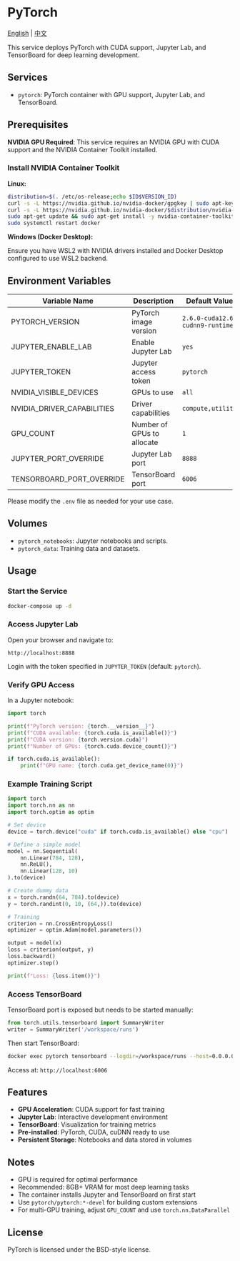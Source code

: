 # PyTorch

[English](./README.md) | [中文](./README.zh.md)

This service deploys PyTorch with CUDA support, Jupyter Lab, and TensorBoard for deep learning development.

## Services

- `pytorch`: PyTorch container with GPU support, Jupyter Lab, and TensorBoard.

## Prerequisites

**NVIDIA GPU Required**: This service requires an NVIDIA GPU with CUDA support and the NVIDIA Container Toolkit installed.

### Install NVIDIA Container Toolkit

**Linux:**

```bash
distribution=$(. /etc/os-release;echo $ID$VERSION_ID)
curl -s -L https://nvidia.github.io/nvidia-docker/gpgkey | sudo apt-key add -
curl -s -L https://nvidia.github.io/nvidia-docker/$distribution/nvidia-docker.list | sudo tee /etc/apt/sources.list.d/nvidia-docker.list
sudo apt-get update && sudo apt-get install -y nvidia-container-toolkit
sudo systemctl restart docker
```

**Windows (Docker Desktop):**

Ensure you have WSL2 with NVIDIA drivers installed and Docker Desktop configured to use WSL2 backend.

## Environment Variables

| Variable Name              | Description                | Default Value                   |
| -------------------------- | -------------------------- | ------------------------------- |
| PYTORCH_VERSION            | PyTorch image version      | `2.6.0-cuda12.6-cudnn9-runtime` |
| JUPYTER_ENABLE_LAB         | Enable Jupyter Lab         | `yes`                           |
| JUPYTER_TOKEN              | Jupyter access token       | `pytorch`                       |
| NVIDIA_VISIBLE_DEVICES     | GPUs to use                | `all`                           |
| NVIDIA_DRIVER_CAPABILITIES | Driver capabilities        | `compute,utility`               |
| GPU_COUNT                  | Number of GPUs to allocate | `1`                             |
| JUPYTER_PORT_OVERRIDE      | Jupyter Lab port           | `8888`                          |
| TENSORBOARD_PORT_OVERRIDE  | TensorBoard port           | `6006`                          |

Please modify the `.env` file as needed for your use case.

## Volumes

- `pytorch_notebooks`: Jupyter notebooks and scripts.
- `pytorch_data`: Training data and datasets.

## Usage

### Start the Service

```bash
docker-compose up -d
```

### Access Jupyter Lab

Open your browser and navigate to:

```text
http://localhost:8888
```

Login with the token specified in `JUPYTER_TOKEN` (default: `pytorch`).

### Verify GPU Access

In a Jupyter notebook:

```python
import torch

print(f"PyTorch version: {torch.__version__}")
print(f"CUDA available: {torch.cuda.is_available()}")
print(f"CUDA version: {torch.version.cuda}")
print(f"Number of GPUs: {torch.cuda.device_count()}")

if torch.cuda.is_available():
    print(f"GPU name: {torch.cuda.get_device_name(0)}")
```

### Example Training Script

```python
import torch
import torch.nn as nn
import torch.optim as optim

# Set device
device = torch.device("cuda" if torch.cuda.is_available() else "cpu")

# Define a simple model
model = nn.Sequential(
    nn.Linear(784, 128),
    nn.ReLU(),
    nn.Linear(128, 10)
).to(device)

# Create dummy data
x = torch.randn(64, 784).to(device)
y = torch.randint(0, 10, (64,)).to(device)

# Training
criterion = nn.CrossEntropyLoss()
optimizer = optim.Adam(model.parameters())

output = model(x)
loss = criterion(output, y)
loss.backward()
optimizer.step()

print(f"Loss: {loss.item()}")
```

### Access TensorBoard

TensorBoard port is exposed but needs to be started manually:

```python
from torch.utils.tensorboard import SummaryWriter
writer = SummaryWriter('/workspace/runs')
```

Then start TensorBoard:

```bash
docker exec pytorch tensorboard --logdir=/workspace/runs --host=0.0.0.0
```

Access at: `http://localhost:6006`

## Features

- **GPU Acceleration**: CUDA support for fast training
- **Jupyter Lab**: Interactive development environment
- **TensorBoard**: Visualization for training metrics
- **Pre-installed**: PyTorch, CUDA, cuDNN ready to use
- **Persistent Storage**: Notebooks and data stored in volumes

## Notes

- GPU is required for optimal performance
- Recommended: 8GB+ VRAM for most deep learning tasks
- The container installs Jupyter and TensorBoard on first start
- Use `pytorch/pytorch:*-devel` for building custom extensions
- For multi-GPU training, adjust `GPU_COUNT` and use `torch.nn.DataParallel`

## License

PyTorch is licensed under the BSD-style license.
